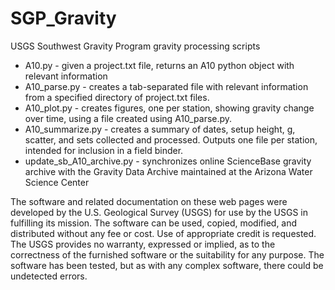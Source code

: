 # SGP_Gravity
USGS Southwest Gravity Program gravity processing scripts

* A10.py - given a project.txt file, returns an A10 python object with relevant information
* A10_parse.py - creates a tab-separated file with relevant information from a specified directory of project.txt files.
* A10_plot.py - creates figures, one per station, showing gravity change over time, using a file created using A10_parse.py.
* A10_summarize.py - creates a summary of dates, setup height, g, scatter, and sets collected and processed. Outputs one file per station, intended for inclusion in a field binder.
* update_sb_A10_archive.py - synchronizes online ScienceBase gravity archive with the Gravity Data Archive maintained at the Arizona Water Science Center

The software and related documentation on these web pages were developed by the U.S. Geological Survey (USGS) for use by the USGS in fulfilling its mission. The software can be used, copied, modified, and distributed without any fee or cost. Use of appropriate credit is requested. The USGS provides no warranty, expressed or implied, as to the correctness of the furnished software or the suitability for any purpose. The software has been tested, but as with any complex software, there could be undetected errors.
